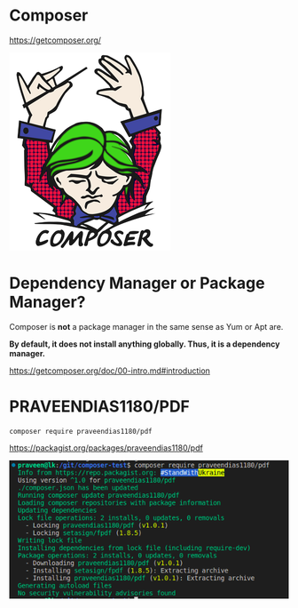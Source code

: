 # Composer

https://getcomposer.org/

![](logo-composer-transparent.png)

# Dependency Manager or Package Manager?

Composer is **not** a package manager in the same sense as Yum or Apt are.

**By default, it does not install anything globally. Thus, it is a dependency manager.**

https://getcomposer.org/doc/00-intro.md#introduction

# PRAVEENDIAS1180/PDF

```
composer require praveendias1180/pdf
```

https://packagist.org/packages/praveendias1180/pdf

![](install.png)